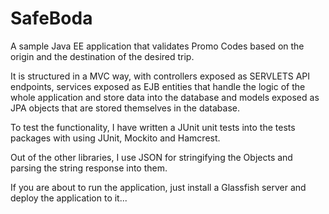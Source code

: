 # SafeBoda

A sample Java EE application that validates Promo Codes based on the origin and the destination of the desired trip.

It is structured in a MVC way, with controllers exposed as SERVLETS API endpoints, services exposed as EJB entities that handle the logic of the whole application and store data into the database and models exposed as JPA objects that are stored themselves in the database.

To test the functionality, I have written a JUnit unit tests into the tests packages with using JUnit, Mockito and Hamcrest.

Out of the other libraries, I use JSON for stringifying the Objects and parsing the string response into them.

If you are about to run the application, just install a Glassfish server and deploy the application to it...
